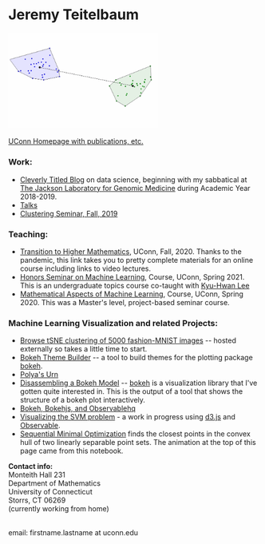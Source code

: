 # Jeremy Teitelbaum


<img src='./smo.gif' width='300'>


[UConn Homepage with publications, etc.](https://teitelbaum.math.uconn.edu)

### Work:

- [Cleverly Titled Blog](https://jeremy9959.github.io/Blog) on data science, beginning with my sabbatical at
[The Jackson Laboratory for Genomic Medicine](http:/www.jax.org) during Academic Year 2018-2019.
- [Talks](https://github.uconn.edu/pages/jet08013/Talks/)
- [Clustering Seminar, Fall, 2019](http://jeremy9959.net/Clustering-Seminar)

### Teaching:
- [Transition to Higher Mathematics](https://jeremy9959.net/2020-Fall-2710W-Math), UConn, Fall, 2020. Thanks to the pandemic, this link takes you to pretty complete materials for an online course including links to video lectures.
- [Honors Seminar on Machine Learning](https://jeremy9959.net/Math-3094-Spring-2021), Course, UConn, Spring 2021.
This is an undergraduate topics course co-taught with [Kyu-Hwan Lee](https://www2.math.uconn.edu/~khlee/)
- [Mathematical Aspects of Machine Learning](https://jeremy9959.net/Math-5800-Spring-2020), Course, UConn, Spring 2020.
This was a Master's level, project-based seminar course.

### Machine Learning Visualization and related Projects:

- [Browse tSNE clustering of 5000 fashion-MNIST images](https://tsne-fashion.herokuapp.com) -- hosted externally so takes
a little time to start.
- [Bokeh Theme Builder](https://bokehthemebuilder.herokuapp.com) -- a tool to build themes for the plotting package [bokeh](http://bokeh.pydata.org).
- [Polya's Urn](https://polyas-urn.herokuapp.com)
- [Disassembling a Bokeh Model](./structure_graph.html) -- [bokeh](http://bokeh.pydata.org) is a visualization
library that I've gotten quite interested in.  This is the output of a tool that shows the structure of
a bokeh plot interactively.
- [Bokeh, Bokehjs, and Observablehq](https://towardsdatascience.com/bokeh-bokehjs-and-observablehq-6ddf0c5ffe8a)
- [Visualizing the SVM problem](https://observablehq.com/@jeremy9959/svm) - a work in progress using [d3.js](https://d3js.org) and [Observable](https://observablehq.com).
- [Sequential Minimal Optimization](https://observablehq.com/@jeremy9959/smo-algorithm) finds the closest
points in the convex hull of two linearly separable point sets.  The animation at the top of this page
came from this notebook.



**Contact info:**<br>
Monteith Hall 231<br>
Department of Mathematics<br>
University of Connecticut<br>
Storrs, CT 06269<br>
(currently working from home)<br>
<br>

email: firstname.lastname at uconn.edu<br>
